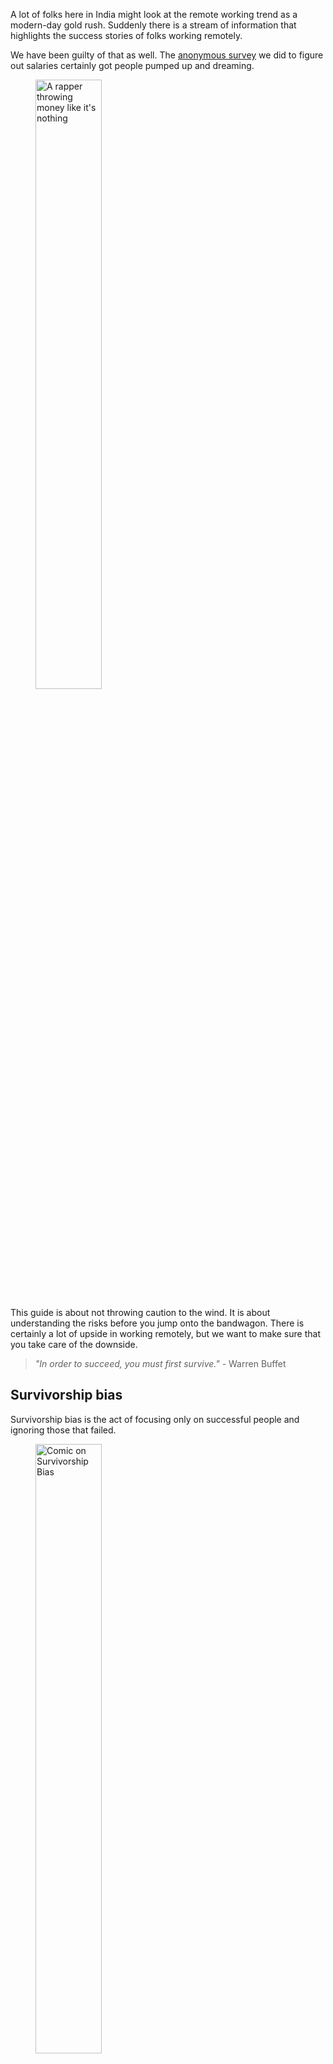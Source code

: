 A lot of folks here in India might look at the remote working trend as a modern-day gold rush. Suddenly there is a stream of information that highlights the success stories of folks working remotely. 

We have been guilty of that as well. The [anonymous survey](https://docs.google.com/spreadsheets/d/1tj8af86fnC0aYbcrxf7XKRCxZc3tqexOg8zRKYl3k2g/edit?usp=sharing) we did to figure out salaries certainly got people pumped up and dreaming.

<figure>
  <img src="/guides/risk-taking/money.png" width="50%" alt="A rapper throwing money like it's nothing"/>
</figure>

This guide is about not throwing caution to the wind. It is about understanding the risks before you jump onto the bandwagon. There is certainly a lot of upside in working remotely, but we want to make sure that you take care of the downside.

> _"In order to succeed, you must first survive."_ - Warren Buffet


## Survivorship bias

Survivorship bias is the act of focusing only on successful people and ignoring those that failed.

<figure>
  <img src="/guides/risk-taking/xkcd.png" width="50%" alt="Comic on Survivorship Bias"/>
  <figcaption>Source - <a href="https://xkcd.com/1827/" target="_blank">https://xkcd.com/1827/</a></figcaption>
</figure>



A lot of people discount the fact that things can go wrong while working remotely. They look at folks who are doing well and feel they might be able to do the same. The probabilities of success from a collection of people do not necessarily apply to one person.

Which brings us to the next idea.


## What is ergodicity?

In the gig economy, Ergodicity is the number one thing to keep in mind to thrive. Platforms like Upwork, Toptal will show us data (standard cost-benefit analysis) which would suggest that the gig economy is a godsend for all. And that working as a freelancer is a good strategy.

Please look out for yourself. What is favourable for the platform (or capitalism in general) is not necessarily favourable for the individual.

In an ergodic scenario, the average outcome of the group is the same as the average outcome of the individual over time. An example of an ergodic system would be the outcomes of a coin toss (heads/tails).

In a non-ergodic system, the individual, over time, does not get the average outcome of the group. Understand that remote work or freelancing is non-ergodic.

<figure>
  <img src="/guides/risk-taking/ensemble_probability_vs_time_probability.png" width="70%" alt="Image explaining Ensemble Probability and Time Probability"/>
  <figcaption>Source: <a href="https://ift.tt/2wEBldl" target="_blank">The Logic of Risk Taking</a> by Nassim Taleb</figcaption>
</figure>


## How do you reduce this risk ( _4 Actionable Takeaways_ )

### Start an Emergency Fund

Keep 6-12 months of your expenses in a liquid fund that you can use in times when things are not going your way. This buffer will help you stay calm if your contract is suddenly brought to a close. 

Remote jobs are notorious for long cycles to confirm a job offer. **Without an emergency fund, you might panic and say yes to opportunities even when they don't align with your values.**


### Don't put all your eggs in one basket

The Barbell Strategy is an approach that advocates playing it safe in some areas and taking a lot of small risks in others.

For example, You can get a predictable job, while spending 5 hrs every week on something risky eg. side project, open-source, moonlighting.

The combination of the two is more ergodic than either alone. You can spend just 10% of your time on a side project and 90% on your job (barbell). Hopefully one of your side projects will replace your job in the long run. Or you can get a much higher paying job because of your open source contributions.


### Have a decision journal

No matter how many books(frameworks) we read, we generally learn the best from our experience.

Our success as a remote worker will be the sum of the decisions we make over our careers. This is where a decision journal might help you.

It gives you a space to collect your thoughts at the time you made the decision. And then you can review these notes once every quarter.

⚠️ Disclaimer: Reserve it exclusively for the larger decisions that have potentially major consequences and require some serious thought and deliberation.

Here's a [template](https://www.evernote.com/l/AMEsZWcPdvNAEp0RCgxikhSFU9tbLo0oc68) to get you started. Feel free to iterate on the questions.


### Be deliberate about learning and investing in relationships

This one's a no-brainer to me. Learning has a tremendous upside and almost zero downsides. 

The great thing about my job is that you are pretty much paid to constantly learn and acquire new skills. That said, having a 1-hour block (or even 30 mins) helps to keep the axe sharp.

It's the same with building your network. For eg. DM’ing people on Twitter (or on RI slack 😉) is an asymmetric opportunity to improve your life and remote working career. 

"When you ask someone how they landed their job, 70% of the time they’ll say it was down to networking. If you ask a company how they fill their roles, you’ll learn that 80% of the time they never actually advertise their jobs online or elsewhere. And, here’s the crucial one: only 7% of all job applicants come through a referral — yet referrals account for 40% of hires."

<br/>

---

<br/>

This guide isn’t about painting a doomsday scenario. We just wanted to caution folks against taking too much risk and driving themselves to ruin.

More fortune and wealth to you 💪

<br/>

---


## Sources


*   [A Big Little Idea Called Ergodicity (Or The Ultimate Guide to Russian Roulette)](https://ift.tt/2M2lfk3)
*   [The Logic of Risk Taking](https://ift.tt/2wEBldl)
*   [Time for a Change: Introducing irreversible time in economics ](https://www.youtube.com/watch?v=f1vXAHGIpfc)( watch the first 20 mins )